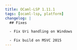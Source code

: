 ```yaml
---
title: OCaml-LSP 1.11.1
tags: [ocaml-lsp, platform]
changelog: |
  ## Fixes
  
  - Fix Uri handling on Windows
  
  - Fix build on MSVC 2015
---
```


